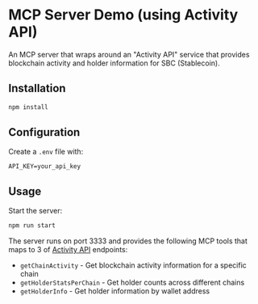 # MCP Server Demo (using Activity API)

An MCP server that wraps around an "Activity API" service that provides blockchain activity and holder information for SBC (Stablecoin).

## Installation

```bash
npm install
```

## Configuration

Create a `.env` file with:

```
API_KEY=your_api_key
```

## Usage

Start the server:

```bash
npm run start
```

The server runs on port 3333 and provides the following MCP tools that maps to 3 of [Activity API](https://github.com/stablecoinxyz/activity-api) endpoints:

- `getChainActivity` - Get blockchain activity information for a specific chain
- `getHolderStatsPerChain` - Get holder counts across different chains
- `getHolderInfo` - Get holder information by wallet address 